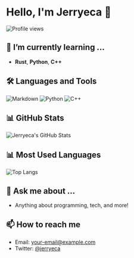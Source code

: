 # Hello, I'm Jerryeca 👋

![Profile views](https://gpvc.arturio.dev/jerryeca)

## 🌱 I’m currently learning ...
- **Rust**, **Python**, **C++**

## 🛠️ Languages and Tools
![Markdown](https://img.shields.io/badge/Markdown-000000?style=flat&logo=markdown)
![Python](https://img.shields.io/badge/Python-3776AB?style=flat&logo=python&logoColor=white)
![C++](https://img.shields.io/badge/C++-00599C?style=flat&logo=cplusplus&logoColor=white)

## 📊 GitHub Stats
![Jerryeca's GitHub Stats](https://github-readme-stats.vercel.app/api?username=jerryeca&show_icons=true&count_private=true&hide_title=true&hide=prs)

## 📊 Most Used Languages
![Top Langs](https://github-readme-stats.vercel.app/api/top-langs/?username=jerryeca&layout=compact)

## 💬 Ask me about ...
- Anything about programming, tech, and more!

## 📫 How to reach me
- Email: your-email@example.com
- Twitter: [@jerryeca](https://twitter.com/jerryeca)
